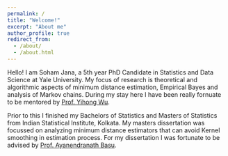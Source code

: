 ```yaml
---
permalink: /
title: "Welcome!"
excerpt: "About me"
author_profile: true
redirect_from: 
  - /about/
  - /about.html
---
```


Hello! I am Soham Jana, a 5th year PhD Candidate in Statistics and Data Science at Yale University. My focus of research is theoretical and algorithmic aspects of minimum distance estimation, Empirical Bayes and analysis of Markov chains. During my stay here I have been really fornuate to be mentored by [Prof. Yihong Wu](http://www.stat.yale.edu/~yw562/). 

Prior to this I finished my Bachelors of Statistics and Masters of Statistics from Indian Statistical Institute, Kolkata. My masters dissertation was focussed on analyzing minimum distance estimators that can avoid Kernel smoothing in estimation process. For my dissertation I was fortunate to be advised by [Prof. Ayanendranath Basu](https://www.isical.ac.in/~ayanbasu/).

